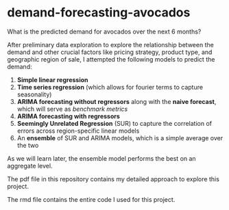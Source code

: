 # demand-forecasting-avocados
What is the predicted demand for avocados over the next 6 months?

After preliminary data exploration to explore the relationship between the demand and other crucial factors like pricing strategy, product type, and geographic region of sale, I attempted the following models to predict the demand: 

1. **Simple linear regression**
2. **Time series regression** (which allows for fourier terms to capture seasonality)
3. **ARIMA forecasting without regressors** along with the **naive forecast**, which will serve as *benchmark metrics*
4. **ARIMA forecasting with regressors**
5. **Seemingly Unrelated Regression** (SUR) to capture the correlation of errors across region-specific linear models
6. An **ensemble** of SUR and ARIMA models, which is a simple average over the two

As we will learn later, the ensemble model performs the best on an aggregate level.

The pdf file in this repository contains my detailed approach to explore this project. 

The rmd file contains the entire code I used for this project. 
